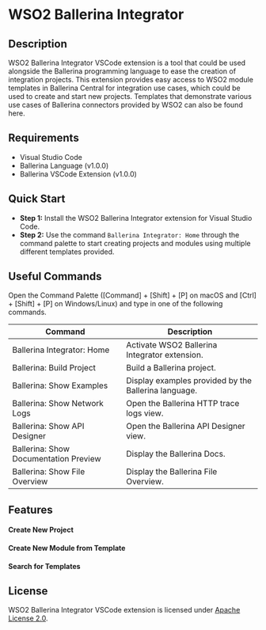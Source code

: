 # WSO2 Ballerina Integrator
## Description
WSO2 Ballerina Integrator VSCode extension is a tool that could be used alongside the Ballerina programming language to ease the creation of integration projects. This extension provides easy access to WSO2 module templates in Ballerina Central for integration use cases, which could be used to create and start new projects. Templates that demonstrate various use cases of Ballerina connectors provided by WSO2 can also be found here.

## Requirements
  - Visual Studio Code
  - Ballerina Language (v1.0.0)
  - Ballerina VSCode Extension (v1.0.0)

## Quick Start
- **Step 1:** Install the WSO2 Ballerina Integrator extension for Visual Studio Code.
- **Step 2:** Use the command `Ballerina Integrator: Home` through the command palette to start creating projects and modules using multiple different templates provided.

## Useful Commands
Open the Command Palette ([Command] + [Shift] + [P] on macOS and [Ctrl] + [Shift] + [P] on Windows/Linux) and type in one of the following commands.

| Command  | Description |
| ------------- | ------------- |
| Ballerina Integrator: Home |  Activate WSO2 Ballerina Integrator extension.|
| Ballerina: Build Project  | Build a Ballerina project.  |
| Ballerina: Show Examples  | Display examples provided by the Ballerina language. |
| Ballerina: Show Network Logs  | Open the Ballerina HTTP trace logs view. |
| Ballerina: Show API Designer   | Open the Ballerina API Designer view.  |
| Ballerina: Show Documentation Preview  | Display the Ballerina Docs.  |
| Ballerina: Show File Overview   | Display the Ballerina File Overview.  | |

## Features
#### Create New Project
#### Create New Module from Template
#### Search for Templates

## License
WSO2 Ballerina Integrator VSCode extension is licensed under [Apache License 2.0](https://github.com/wso2/ballerina-integrator/blob/master/LICENSE).
